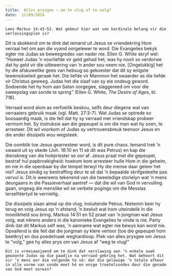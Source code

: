 ```yaml
---
title:  Alles prysgee — om te vlug of te volg?
date:  11/09/2024
---
```


`Lees Markus 14:43-52. Wat gebeur hier wat van kardinale belang vir die verlossingsplan is?`

Dit is skokkend om te dink dat iemand uit Jesus se vriendekring Hom verraai het om aan die vyand oorgelewer te word. Die Evangelies bekyk egter nie Judas se beweegredes van nader nie. Ellen G. White skryf wel: “Hoewel Judas ’n voorliefde vir geld gehad het, was hy nooit so verdorwe dat hy geld vir die uitlewering van ’n ander sou neem nie. [Ongelukkig] het hy die afskuwelike gees van hebsug so gekoester dat dit sy enigste lewensdoelwit geraak het. Die liefde vir Mammon het swaarder as die liefde vir Christus geweeg. Judas het die slaaf van sy eie ondeug geword. Sodoende het hy hom aan Satan oorgegee, slaggereed om voor die sweepslag van sonde te spring” (Ellen G. White, _The Desire of Ages_, bl. 716).

Verraad word alom as verfoeilik beskou, selfs deur diegene wat van verraaiers gebruik maak (vgl. Matt. 27:3-7). Wat Judas se optrede so boosaardig maak, is die feit dat hy sy verraad met vriendskap probeer vermom het. Sy instruksie aan die gepeupel is om die man wat hy soen, te arresteer. Dit wil voorkom of Judas sy vertrouensbreuk teenoor Jesus en die ander dissipels wou wegsteek.

Die oomblik toe Jesus gearresteer word, is dit pure chaos. Iemand trek ’n swaard uit sy skede (Joh. 18:10 en 11 sê dit was Petrus) en kap die dienskneg van die hoëpriester se oor af. Jesus praat met die gepeupel, bestraf hul papbroekigheid: hoekom kom arresteer hulle Hom in die geheim, en nie in die openbaar by die tempel terwyl Hy die mense daar geleer het nie? Jesus eindig sy bestraffing deur te sê dat ’n bepaalde skrifgedeelte pas vervul is. Dit is weereens tekenend van die tweeledige storielyn wat ’n mens deurgaans in die Passieverhaal aantref — dat die wil van God in vervulling gaan, ongeag die menslike wil se verbete pogings om die Messias terselfdertyd te vernietig.

Die dissipels slaan almal op die vlug, insluitende Petrus. Nietemin keer hy terug en volg Jesus op ’n afstand, ’n besluit wat hom uiteindelik in die moeilikheid sou bring. Markus 14:51 en 52 praat van ’n jongman wat Jesus volg, wat nêrens anders in die kanonieke Evangelies te vinde is nie. Party dink dat dit Markus self was, ’n aanname wat egter nie bewys kan word nie. Opvallend is die feit dat die jongman sy klere verloor [toe die gepeupel hom beetkry] en dus poedelnaak weghardloop. Plek van alles prysgee om Jesus te “volg,” gee hy alles prys om van Jesus af “weg te vlug!”

`Dit is vreesaanjaend om te dink dat verslawing aan ’n enkele swak gewoonte Judas op die paadjie na verraad gebring het. Wat behoort dit vir ’n mens oor die volgende te sê: dat die gelowige ’n totale afkeur in alle vorme van sonde moet hê en enige troetelsondes deur die genade van God moet oorwin?`